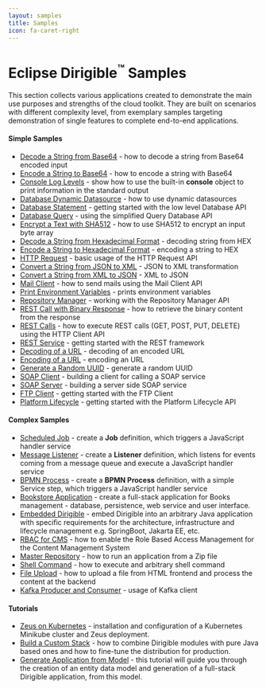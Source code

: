 ```yaml
---
layout: samples
title: Samples
icon: fa-caret-right
---
```


Eclipse Dirigible<sup>&trade;</sup> Samples
===

This section collects various applications created to demonstrate the main use purposes and strengths of the cloud toolkit.
They are built on scenarios with different complexity level, from exemplary samples targeting demonstration of single features to complete end-to-end applications.

#### Simple Samples

* [Decode a String from Base64](simple_base64_decode.html) - how to decode a string from Base64 encoded input
* [Encode a String to Base64](simple_base64_encode.html) - how to encode a string with Base64
* [Console Log Levels](simple_console.html) - show how to use the built-in **console** object to print information in the standard output
* [Database Dynamic Datasource](simple_database_dynamic.html) - how to use dynamic datasources
* [Database Statement](simple_database_statement.html) - getting started with the low level Database API
* [Database Query](simple_database_query.html) - using the simplified Query Database API
* [Encrypt a Text with SHA512](simple_digest.html) - how to use SHA512 to encrypt an input byte array
* [Decode a String from Hexadecimal Format](simple_hex_decode.html) - decoding string from HEX
* [Encode a String to Hexadecimal Format](simple_hex_encode.html) - encoding a string to HEX
* [HTTP Request](simple_http_request.html) - basic usage of the HTTP Request API
* [Convert a String from JSON to XML](simple_json2xml.html) - JSON to XML transformation
* [Convert a String from XML to JSON](simple_xml2json.html) - XML to JSON
* [Mail Client](simple_mail_client.html) - how to send mails using the Mail Client API
* [Print Environment Variables](simple_print_env.html) - prints environment variables
* [Repository Manager](simple_repository_manager.html) - working with the Repository Manager API
* [REST Call with Binary Response](simple_rest_binary.md) - how to retrieve the binary content from the response
* [REST Calls](simple_rest_calls.html) - how to execute REST calls (GET, POST, PUT, DELETE) using the HTTP Client API
* [REST Service](simple_rest_service.html) - getting started with the REST framework
* [Decoding of a URL](simple_url_decode.html) - decoding of an encoded URL
* [Encoding of a URL](simple_url_encode.html) - encoding an URL
* [Generate a Random UUID](simple_uuid_random_generation.html) - generate a random UUID
* [SOAP Client](simple_soap_client.html) - building a client for calling a SOAP service
* [SOAP Server](simple_soap_server.html) - building a server side SOAP service
* [FTP Client](simple_ftp_client.html) - getting started with the FTP Client
* [Platform Lifecycle](simple_platform_lifecycle.html) - getting started with the Platform Lifecycle API


#### Complex Samples

* [Scheduled Job](complex_job_console.html) - create a **Job** definition, which triggers a JavaScript handler service
* [Message Listener](complex_listener_queue.html) - create a **Listener** definition, which listens for events coming from a message queue and execute a JavaScript handler service
* [BPMN Process](complex_process_console.html) - create a **BPMN Process** definition, with a simple Service step, which triggers a JavaScript handler service
* [Bookstore Application](complex_bookstore.html) - create a full-stack application for Books management - database, persistence, web service and user interface.
* [Embedded Dirigible](complex_embedded.html) - embed Dirigible into an arbitrary Java application with specific requirements for the architecture, infrastructure and lifecycle management e.g. SpringBoot, Jakarta EE, etc.
* [RBAC for CMS](complex_rbac_for_cms.html) - how to enable the Role Based Access Management for the Content Management System
* [Master Repository](complex_master_repository.html) - how to run an application from a Zip file
* [Shell Command](complex_shell_command.html) - how to execute and arbitrary shell command
* [File Upload](complex_file_upload.html) - how to upload a file from HTML frontend and process the content at the backend
* [Kafka Producer and Consumer](https://www.dirigible.io/samples/complex_kafka.html) - usage of Kafka client 



#### Tutorials

* [Zeus on Kubernetes](tutorial_zeus_on_kubernetes_minikube.html) -  installation and configuration of a Kubernetes Minikube cluster and Zeus deployment.
* [Build a Custom Stack](tutorial_helium_custom_stack.html) - how to combine Dirigible modules with pure Java based ones and how to fine-tune the distribution for production.
* [Generate Application from Model](tutorial_generate_application_from_model.html) - this tutorial will guide you through the creation of an entity data model and generation of a full-stack Dirigible application, from this model.



